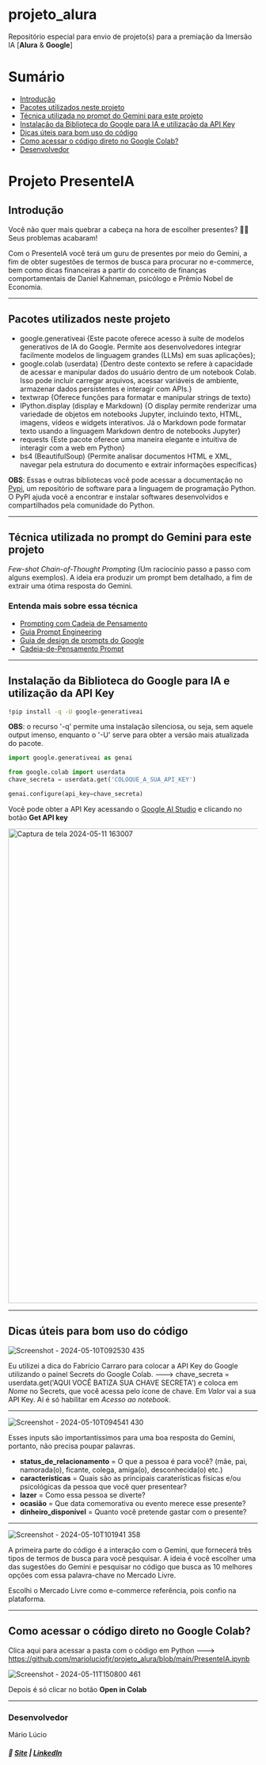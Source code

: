 # projeto_alura
Repositório especial para envio de projeto(s) para a premiação da Imersão IA [**Alura** &amp; **Google**]

# Sumário
+ [Introdução](https://github.com/marioluciofjr/projeto_alura/tree/main#introdu%C3%A7%C3%A3o)
+ [Pacotes utilizados neste projeto](https://github.com/marioluciofjr/projeto_alura/tree/main#pacotes-utilizados-neste-projeto)
+ [Técnica utilizada no prompt do Gemini para este projeto](https://github.com/marioluciofjr/projeto_alura/tree/main#t%C3%A9cnica-utilizada-no-prompt-do-gemini-para-este-projeto)
+ [Instalação da Biblioteca do Google para IA e utilização da API Key](https://github.com/marioluciofjr/projeto_alura/tree/main#instala%C3%A7%C3%A3o-da-biblioteca-do-google-para-ia-e-utiliza%C3%A7%C3%A3o-da-api-key)
+ [Dicas úteis para bom uso do código](https://github.com/marioluciofjr/projeto_alura/tree/main#dicas-%C3%BAteis-para-bom-uso-do-c%C3%B3digo)
+ [Como acessar o código direto no Google Colab?](https://github.com/marioluciofjr/projeto_alura/tree/main#como-acessar-o-c%C3%B3digo-direto-no-google-colab)
+ [Desenvolvedor ](https://github.com/marioluciofjr/projeto_alura/tree/main#desenvolvedor)

# Projeto PresenteIA 

## Introdução
Você não quer mais quebrar a cabeça na hora de escolher presentes? 🤯🎁
Seus problemas acabaram! 

Com o PresenteIA você terá um guru de presentes por meio do Gemini, a fim de obter sugestões de termos de busca para procurar no e-commerce, bem como dicas financeiras a partir do 
conceito de finanças comportamentais de Daniel Kahneman, psicólogo e Prêmio Nobel de Economia.

---------------------------------------------------------------------------------

## Pacotes utilizados neste projeto
+ google.generativeai {Este pacote oferece acesso à suíte de modelos generativos de IA do Google. Permite aos desenvolvedores integrar facilmente modelos de linguagem grandes (LLMs) em suas aplicações};
+ google.colab (userdata) {Dentro deste contexto se refere à capacidade de acessar e manipular dados do usuário dentro de um notebook Colab.
Isso pode incluir carregar arquivos, acessar variáveis de ambiente, armazenar dados persistentes e interagir com APIs.}
+ textwrap {Oferece funções para formatar e manipular strings de texto}
+ IPython.display (display e Markdown) {O display permite renderizar uma variedade de objetos em notebooks Jupyter, incluindo texto, HTML, imagens, vídeos e widgets interativos. Já o Markdown pode formatar texto usando a linguagem Markdown dentro de notebooks Jupyter}
+ requests {Este pacote oferece uma maneira elegante e intuitiva de interagir com a web em Python}
+ bs4 (BeautifulSoup) {Permite analisar documentos HTML e XML, navegar pela estrutura do documento e extrair informações específicas}

**OBS**: Essas e outras bibliotecas você pode acessar a documentação no [Pypi](https://pypi.org/), um repositório de software para a linguagem de programação Python. O PyPI ajuda você a encontrar e instalar softwares desenvolvidos e compartilhados pela comunidade do Python.

---------------------------------------------------------------------------------

## Técnica utilizada no prompt do Gemini para este projeto

*Few-shot Chain-of-Thought Prompting* (Um raciocínio passo a passo com alguns exemplos). A ideia era produzir um prompt bem detalhado, a fim de extrair uma ótima resposta do Gemini.

### Entenda mais sobre essa técnica

+ [Prompting com Cadeia de Pensamento](https://learnprompting.org/pt/docs/intermediate/chain_of_thought)
+ [Guia Prompt Engineering](https://www.programmers.com.br/blog/guia-prompt-engineering/)
+ [Guia de design de prompts do Google](https://ai.google.dev/gemini-api/docs/prompting-strategies?hl=pt-br)
+ [Cadeia-de-Pensamento Prompt](https://www.promptingguide.ai/pt/techniques/cot)

---------------------------------------------------------------------------------

## Instalação da Biblioteca do Google para IA e utilização da API Key

```bash
!pip install -q -U google-generativeai
```
**OBS**: o recurso '-q' permite uma instalação silenciosa, ou seja, sem aquele output imenso, enquanto o '-U' serve para obter a versão mais atualizada do pacote.

```python
import google.generativeai as genai

from google.colab import userdata
chave_secreta = userdata.get('COLOQUE_A_SUA_API_KEY')

genai.configure(api_key=chave_secreta)
```
Você pode obter a API Key acessando o [Google AI Studio](https://aistudio.google.com/app/prompts/new_chat) e clicando no botão **Get API key**

<img width="959" alt="Captura de tela 2024-05-11 163007" src="https://github.com/marioluciofjr/projeto_alura/assets/105465306/09c7fa16-06af-4af4-b2b6-fdd7d2ad8a5e">

---------------------------------------------------------------------------------

## Dicas úteis para bom uso do código

![Screenshot - 2024-05-10T092530 435](https://github.com/marioluciofjr/projeto_alura/assets/105465306/edf02446-4835-4e83-b11c-80deb8500a0d)

Eu utilizei a dica do Fabrício Carraro para colocar a API Key do Google utilizando o painel Secrets do Google Colab. 
---> chave_secreta = userdata.get('AQUI VOCÊ BATIZA SUA CHAVE SECRETA') e coloca em *Nome* no Secrets, que você acessa pelo ícone de chave. 
Em *Valor* vai a sua API Key. Aí é só habilitar em *Acesso ao notebook*.

---------------------------------------------------------------------------------

![Screenshot - 2024-05-10T094541 430](https://github.com/marioluciofjr/projeto_alura/assets/105465306/d3205dce-5e5b-4d2f-b103-3cd38d88a284)

Esses inputs são importantíssimos para uma boa resposta do Gemini, portanto, não precisa poupar palavras. 

+ **status_de_relacionamento** = O que a pessoa é para você? (mãe, pai, namorada(o), ficante, colega, amiga(o), desconhecida(o) etc.)
+ **características** = Quais são as principais caraterísticas físicas e/ou psicológicas da pessoa que você quer presentear?
+ **lazer** = Como essa pessoa se diverte?
+ **ocasião** = Que data comemorativa ou evento merece esse presente?
+ **dinheiro_disponível** = Quanto você pretende gastar com o presente?

---------------------------------------------------------------------------------

![Screenshot - 2024-05-10T101941 358](https://github.com/marioluciofjr/projeto_alura/assets/105465306/b43204db-ebf4-4652-8b86-61dc3dba7bca)

A primeira parte do código é a interação com o Gemini, que fornecerá três tipos de termos de busca para você pesquisar. 
A ideia é você escolher uma das sugestões do Gemini e pesquisar no código que busca as 10 melhores opções com essa palavra-chave no Mercado Livre.

Escolhi o Mercado Livre como e-commerce referência, pois confio na plataforma.

---------------------------------------------------------------------------------

## Como acessar o código direto no Google Colab?

Clica aqui para acessar a pasta com o código em Python ---> https://github.com/marioluciofjr/projeto_alura/blob/main/PresenteIA.ipynb

![Screenshot - 2024-05-11T150800 461](https://github.com/marioluciofjr/projeto_alura/assets/105465306/967d6491-1722-4063-91d4-a0da2bd8befe)

Depois é só clicar no botão **Open in Colab**

---------------------------------------------------------------------------------

### Desenvolvedor 
Mário Lúcio

##### 🔗 [Site](https://prazocerto.me) | [LinkedIn](https://linkedin.com/in/marioluciofjr)
